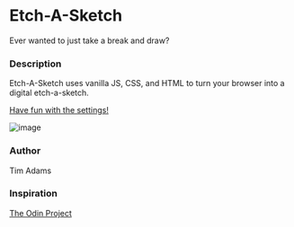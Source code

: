 # Etch-A-Sketch

Ever wanted to just take a break and draw?

### Description

Etch-A-Sketch uses vanilla JS, CSS, and HTML to turn your browser into a digital etch-a-sketch.

[Have fun with the settings!](https://timothydadams.github.io/etch-a-sketch/)

![image](https://user-images.githubusercontent.com/2312703/84582571-7eb01e80-ada2-11ea-8b37-35c2d815c617.png)


### Author

Tim Adams

### Inspiration
[The Odin Project](https://www.theodinproject.com)
